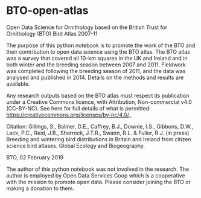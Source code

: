 # BTO-open-atlas
Open Data Science for Ornithology based on the British Trust for Ornithology (BTO) Bird Atlas 2007-11

The purpose of this python notebook is to promote the work of the BTO and their contribution to open data science using the BTO atlas.
The BTO atlas was a survey that covered all 10-km squares in the UK and Ireland and in both winter and the breeding season between 2007 and 2011. Fieldwork was completed following the breeding season of 2011, and the data was analysed and published in 2014. Details on the methods and results are available.

Any research outputs based on the BTO atlas must respect its publication under a Creative Commons licence, with Attribution, Non-commercial v4.0 (CC-BY-NC). See here for full details of what is permitted: https://creativecommons.org/licenses/by-nc/4.0/_

Citation: Gillings, S., Balmer, D.E., Caffrey, B.J., Downie, I.S., Gibbons, D.W., Lack, P.C., Reid, J.B., Sharrock, J.T.R., Swann, R.L. & Fuller, R.J. (in press) Breeding and wintering bird distributions in Britain and Ireland from citizen science bird atlases. Global Ecology and Biogeography.

BTO, 02 February 2019

The author of this python notebook was not involved in the research. The author is employed by Open Data Services Coop which is a cooperative with the mission to promote open data. Please consider joining the BTO or making a donation to them. 
